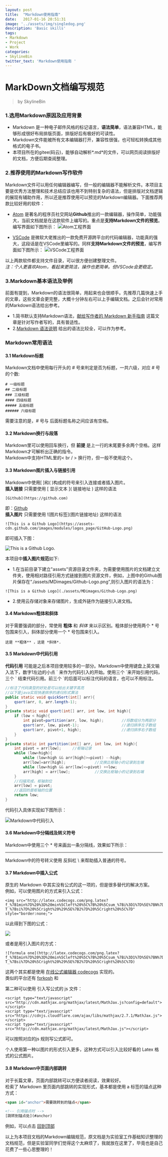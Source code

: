 ```yaml
---
layout: post
title:  "Markdown使用指南"
date:   2017-01-16 20:51:31
image: '../assets/img/singledog.png'
description: 'Basic skills'
tags:
- Markdown
- Project
- Work
categories:
- SkylineBin
twitter_text: 'Markdown使用指南 '
---
```



# <span id="topview">MarkDown</span>文档编写规范

> by SkylineBin

### 1.选用Markdown原因及应用背景
- Markdown 是一种电子邮件风格的标记语言，**语法简单**，语法兼容HTML，能够形成很好布局排版页面，排版好后有极好的可读性。
- Markdown文件能被所有文本编辑器打开，兼容性很强，也可轻松转换成其他格式的电子书。
- 本项目所在的gitee(码云)，能够自动解析*.md*的文件，可以网页阅读排版好的文档，方便后期查阅整理。

### 2.推荐使用的Markdown写作软件
Markdown文件可以用任何编辑器编写，但一般的编辑器不能解析文件。本项目主要是优秀方法整理和技术总结应该也用不到特别复杂的语法，但是排版对文档逻辑的展现有辅助作用，所以还是推荐使用可以预览的Markdown编辑器。下面推荐两款比较好用的软件：
- [Atom](https://atom.io/) 是著名的程序员社交网站**Github**推出的一款编辑器，操作简单，功能强大，当前文档就是在这款软件上编写的。重点是**支持Markdown文件的预览**。编写界面如下图所示：
![Atom工程界面](https://store.skylinebin.com/image/markdown/Atompage.png)

- [VSCode](https://code.visualstudio.com/) 是微软大佬推出的一款免费开源跨平台的代码编辑器，功能真的强大，这段话是在VSCode里编写的。同样**支持Markdown文件的预览**，编写界面如下图所示：
![VSCode工程界面](https://store.skylinebin.com/image/markdown/VSCodepage.png)

以上两款软件都支持文件目录，可以很方便创建整理文件。  
*注：个人更喜欢Atom，看起来更简洁，操作也更简单。但VSCode会更稳定。*

### 3.Markdown基本语法及举例
前面有提到，Markdown的语法很简单，用起来也会很顺手。先推荐几篇快速上手的文章，这些文章会更完整，大概十分钟左右可以上手编辑文档。之后会针对常用的Markdown语法给出参考。
- 1.简书默认支持Markdown语法，[献给写作者的 Markdown 新手指南](http://www.jianshu.com/p/q81RER) 这篇文章是针对写作者写的，具有普适性。  
- 2.[Markdown 语法说明](http://wowubuntu.com/markdown/#list) 给出的语法比较全，可以作为参考。  

### Markdown常用语法
#### 3.1 Markdown标题
Markdown文档中使用每行开头的 *#* 号来判定是否为标题，一共六级，对应 *#* 号的个数:
```
# 一级标题
## 二级标题
### 三级标题
#### 四级标题
##### 五级标题
###### 六级标题
```
需要注意的是，*#* 号与 后面标题名称之间应该有空格。  
#### 3.2 Markdown换行与段落  
Markdown里可以使用回车换行，但 **前提** 是上一行的末尾要多余两个空格。这样Markdown才可解析出正确的指令。  
Markdown中支持HTML里的< br / \> 换行符，但一般不使用这个。  
#### 3.3 Markdown图片插入与链接引用  
Markdown中使用[ ]和( )构成的符号来引入连接或者插入图片。  
**插入链接** 只需要使用 \[ 显示文本 ]( 链接地址 ) 这样的语法  
```
[Github](https://github.com)
```
即：[Github](https://github.com)  
**插入图片** 只需要使用 \!\[图片标签](图片链接地址) 这样的语法
```
![This is a Github Logo](https://assets-cdn.github.com/images/modules/logos_page/GitHub-Logo.png)
```
即可插入下图：

![This is a Github Logo.](https://store.skylinebin.com/image/git/GitHub-Logo.png)

本项目中**插入图片规范**如下:
- 1.在当前目录下建立"assets"资源目录文件夹，为需要使用图片的文档建立文件夹，使用相对路径引用方式链接到图片资源文件，例如，上图中的Github图片保存在“./assets/MDimages/Github-Logo.png”,则引入图片的语法为：
```
![This is a Github Logo](./assets/MDimages/Github-Logo.png)
```
- 2.使用云存储对象来存储图片，生成外链作为链接引入进文档。

#### 3.4 Markdown粗体和斜体  

对于需要强调的部分，常使用 **粗体** 和 *斜体* 来以示区别。粗体部分使用两个 \* 号包围来引入，斜体部分使用一个 \* 号包围来引入。
```
这是 **粗体** ，这是 *斜体*.
```  

#### 3.5 Markdown中代码引用  

**代码引用** 可能是之后本项目使用较多的一部分。Markdown中使用键盘上英文输入法下，数字1左边的小点 \` 来作为代码引入的开始。使用三个 \`来开始引用代码，三个 \` 结束代码引用。前三个 \`的后面可以标注代码的语言，也可以不用标注。
```java
//标注了代码类型的好处是可以给出关键字高亮
//以下是java实现快速排序的递归形式算法
public static void quickSort(int[] arr){
    qsort(arr, 0, arr.length-1);
}
private static void qsort(int[] arr, int low, int high){
    if (low < high){
        int pivot=partition(arr, low, high);        //将数组分为两部分
        qsort(arr, low, pivot-1);                   //递归排序左子数组
        qsort(arr, pivot+1, high);                  //递归排序右子数组
    }
}
private static int partition(int[] arr, int low, int high){
    int pivot = arr[low];     //枢轴记录
    while (low<high){
        while (low<high && arr[high]>=pivot) --high;
        arr[low]=arr[high];             //交换比枢轴小的记录到左端
        while (low<high && arr[low]<=pivot) ++low;
        arr[high] = arr[low];           //交换比枢轴小的记录到右端
    }
    //扫描完成，枢轴到位
    arr[low] = pivot;
    //返回的是枢轴的位置
    return low;
}
```
代码引入具体实现如下图所示：  

![Markdown中代码引入](https://store.skylinebin.com/image/markdown/importCodes.png)

#### 3.6 Markdown中分隔线及转义符号  

Markdown中使用三个 \* 号来画出一条分隔线，效果如下所示：
***
Markdown中的符号转义使用 反斜杠 \\ 来帮助插入普通的符号。


#### 3.7 Markdown中插入公式  
原生的 Markdown 中其实没有公式的这一项的，但是很多替代的解决方案。  
例如，可以使用图片的方式来引入公式：  

```
<img src="http://latex.codecogs.com/png.latex?f_%7B1min%7D%20%3D%20min%5Cleft%20%5C%7B%20%5Csum_%7Bi%3D1%7D%5E%7BN%7D%5Cleft%20%28%20T_%7Bc%7D-T_%7Bsi%7D%20%5Cright%20%29%5E%7B2%7D%20%5Cright%20%5C%7D" style="border:none;">
```  
以此得到下图的公式：  

<img src="http://latex.codecogs.com/png.latex?f_%7B1min%7D%20%3D%20min%5Cleft%20%5C%7B%20%5Csum_%7Bi%3D1%7D%5E%7BN%7D%5Cleft%20%28%20T_%7Bc%7D-T_%7Bsi%7D%20%5Cright%20%29%5E%7B2%7D%20%5Cright%20%5C%7D" style="border:none;">  


或者是用引入图片的方式：  

```
![formula one](http://latex.codecogs.com/png.latex?f_%7B1min%7D%20%3D%20min%5Cleft%20%5C%7B%20%5Csum_%7Bi%3D1%7D%5E%7BN%7D%5Cleft%20%28%20T_%7Bc%7D-T_%7Bsi%7D%20%5Cright%20%29%5E%7B2%7D%20%5Cright%20%5C%7D)
```  

这两个其实都是使用 [在线公式编辑器 codecogs](http://latex.codecogs.com/) 实现的。  
类似的平台还有 [forkosh](http://www.forkosh.com) 和 []()

第二种可以使用 引入写公式的 js 文件：  

```
<script type="text/javascript" src="http://cdn.mathjax.org/mathjax/latest/MathJax.js?config=default"></script>
<script type="text/javascript" src="https://cdnjs.cloudflare.com/ajax/libs/mathjax/2.7.1/MathJax.js"></script>
<script type="text/javascript" src="http://cdn.mathjax.org/mathjax/latest/MathJax.js"></script>
```

可以按照对应的js 规则写公式即可。  

个人使用第一种以图片的形式引入更多，这种方式可以引入比较好看的 Latex 格式的公式图片。  

#### 3.8 Markdown中页面内部跳转  
对于长篇文章，页面内部跳转可以方便读者阅读，效果较好。  
检索了 Markdown 里页面内部跳转的实现形式，基本都是使用 a 标签的锚点这种方式：  
```html
<span id="anchor">需要跳转到的锚点</span>

<!-- 引用锚点时 -->
[跳转到锚点处](#anchor)
```
例如，可以点击 [回到顶部](#topview)

以上为本项目文档的Markdown编辑规范，原文档是为实验室工作基础知识整理的文档规范，但是实验室同学们觉得这个太麻烦了，我就放在这里了，毕竟也是自己花费了一些心思整理的！
